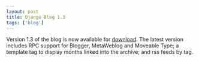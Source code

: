 ```yaml
---
layout: post
title: Django Blog 1.3
tags: ['blog']
---
```


Version 1.3 of the blog is now available for
[download](http://code.nicholasstudt.com/wiki/DjangoBlog).  The latest
version includes RPC support for Blogger, MetaWeblog and Moveable Type;
a template tag to display months linked into the archive; and rss feeds
by tag.

